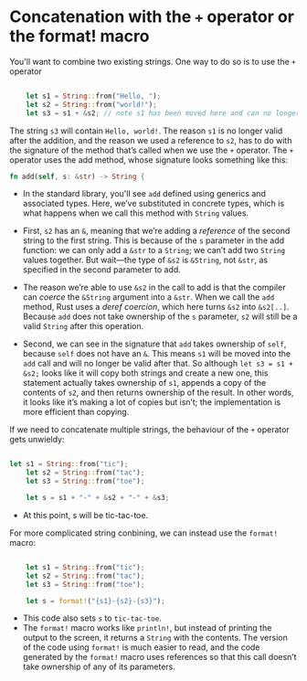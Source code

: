 # Concatenation with the `+` operator or the format! macro

You'll want to combine two existing strings. One way to do so is to use the `+` operator

```rs

    let s1 = String::from("Hello, ");
    let s2 = String::from("world!");
    let s3 = s1 + &s2; // note s1 has been moved here and can no longer be used

```


The string `s3` will contain `Hello, world!`. The reason `s1` is no longer valid after the addition, and the reason we used a reference to `s2`, has to do with the signature of the method that’s called when we use the `+` operator. The `+` operator uses the add method, whose signature looks something like this:

```rs
fn add(self, s: &str) -> String {
```

- In the standard library, you'll see `add` defined using generics and associated types. Here, we’ve substituted in concrete types, which is what happens when we call this method with `String` values.

- First, `s2` has an `&`, meaning that we’re adding a *reference* of the second string to the first string. This is because of the `s` parameter in the add function: we can only add a `&str` to a `String`; we can’t add two `String` values together. But wait—the type of `&s2` is `&String`, not `&str`, as specified in the second parameter to add.

- The reason we’re able to use `&s2` in the call to add is that the compiler can *coerce* the `&String` argument into a `&str`. When we call the `add` method, Rust uses a *deref coercion*, which here turns `&s2` into `&s2[..]`. Because `add` does not take ownership of the `s` parameter, `s2` will still be a valid `String` after this operation.

- Second, we can see in the signature that `add` takes ownership of `self`, because `self` does not have an `&`. This means `s1`  will be moved into the `add` call and will no longer be valid after that. So although `let s3 = s1 + &s2;` looks like it will copy both strings and create a new one, this statement actually takes ownership of `s1`, appends a copy of the contents of `s2`, and then returns ownership of the result. In other words, it looks like it’s making a lot of copies but isn’t; the implementation is more efficient than copying.


If we need to concatenate multiple strings, the behaviour of the `+` operator gets unwieldy:

```rs

let s1 = String::from("tic");
    let s2 = String::from("tac");
    let s3 = String::from("toe");

    let s = s1 + "-" + &s2 + "-" + &s3;

```

- At this point, s will be tic-tac-toe. 

For more complicated string conbining, we can instead use the `format!` macro:

```rs

    let s1 = String::from("tic");
    let s2 = String::from("tac");
    let s3 = String::from("toe");

    let s = format!("{s1}-{s2}-{s3}");

```

- This code also sets `s` to `tic-tac-toe`. 
- The `format!` macro works like `println!`, but instead of printing the output to the screen, it returns a `String` with the contents. The version of the code using `format!` is much easier to read, and the code generated by the `format!` macro uses references so that this call doesn’t take ownership of any of its parameters.